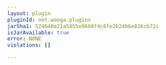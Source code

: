 ```yaml
---
layout: plugin
pluginId: net.wooga.plugins
jarSha1: 524640e21a5855e9668f4c6fe2b24b6e826cb72c
isJarAvailable: true
error: NONE
violations: []

---
```


